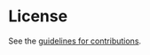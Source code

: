 # License

See the
[guidelines for contributions](https://github.com/dimmyvi/tigress/blob/main/CONTRIBUTING.md).

